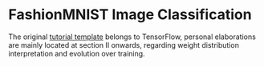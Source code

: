 # FashionMNIST Image Classification

The original [tutorial template](https://www.tensorflow.org/tutorials/keras/classification) belongs to TensorFlow, personal elaborations are mainly located at section II onwards, regarding weight distribution interpretation and evolution over training.
